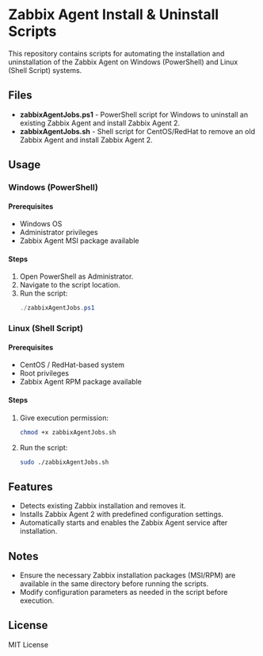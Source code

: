 # Zabbix Agent Install & Uninstall Scripts

This repository contains scripts for automating the installation and uninstallation of the Zabbix Agent on Windows (PowerShell) and Linux (Shell Script) systems.

## Files
- **zabbixAgentJobs.ps1** - PowerShell script for Windows to uninstall an existing Zabbix Agent and install Zabbix Agent 2.
- **zabbixAgentJobs.sh** - Shell script for CentOS/RedHat to remove an old Zabbix Agent and install Zabbix Agent 2.

## Usage

### Windows (PowerShell)
#### Prerequisites
- Windows OS
- Administrator privileges
- Zabbix Agent MSI package available

#### Steps
1. Open PowerShell as Administrator.
2. Navigate to the script location.
3. Run the script:
   ```powershell
   ./zabbixAgentJobs.ps1
   ```

### Linux (Shell Script)
#### Prerequisites
- CentOS / RedHat-based system
- Root privileges
- Zabbix Agent RPM package available

#### Steps
1. Give execution permission:
   ```bash
   chmod +x zabbixAgentJobs.sh
   ```
2. Run the script:
   ```bash
   sudo ./zabbixAgentJobs.sh
   ```

## Features
- Detects existing Zabbix installation and removes it.
- Installs Zabbix Agent 2 with predefined configuration settings.
- Automatically starts and enables the Zabbix Agent service after installation.

## Notes
- Ensure the necessary Zabbix installation packages (MSI/RPM) are available in the same directory before running the scripts.
- Modify configuration parameters as needed in the script before execution.

## License
MIT License